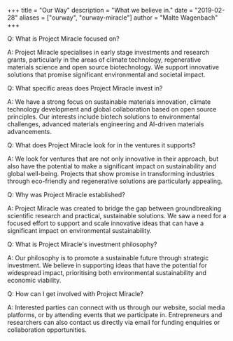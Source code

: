 +++
title = "Our Way"
description = "What we believe in."
date = "2019-02-28"
aliases = ["ourway", "ourway-miracle"]
author = "Malte Wagenbach"
+++

Q: What is Project Miracle focused on?

A: Project Miracle specialises in early stage investments and research grants, particularly in the areas of climate technology, regenerative materials science and open source biotechnology. We support innovative solutions that promise significant environmental and societal impact.

Q: What specific areas does Project Miracle invest in?

A: We have a strong focus on sustainable materials innovation, climate technology development and global collaboration based on open source principles. Our interests include biotech solutions to environmental challenges, advanced materials engineering and AI-driven materials advancements.

Q: What does Project Miracle look for in the ventures it supports?

A: We look for ventures that are not only innovative in their approach, but also have the potential to make a significant impact on sustainability and global well-being. Projects that show promise in transforming industries through eco-friendly and regenerative solutions are particularly appealing.

Q: Why was Project Miracle established?

A: Project Miracle was created to bridge the gap between groundbreaking scientific research and practical, sustainable solutions. We saw a need for a focused effort to support and scale innovative ideas that can have a significant impact on environmental sustainability.

Q: What is Project Miracle's investment philosophy?

A: Our philosophy is to promote a sustainable future through strategic investment. We believe in supporting ideas that have the potential for widespread impact, prioritising both environmental sustainability and economic viability.

Q: How can I get involved with Project Miracle?

A: Interested parties can connect with us through our website, social media platforms, or by attending events that we participate in. Entrepreneurs and researchers can also contact us directly via email for funding enquiries or collaboration opportunities.